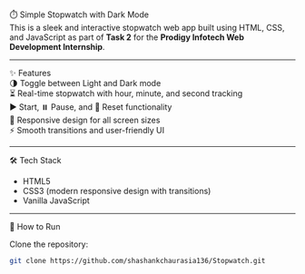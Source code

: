 ⏱️ Simple Stopwatch with Dark Mode  
This is a sleek and interactive stopwatch web app built using HTML, CSS, and JavaScript as part of **Task 2** for the **Prodigy Infotech Web Development Internship**.

---

✨ Features  
🌗 Toggle between Light and Dark mode  
⏳ Real-time stopwatch with hour, minute, and second tracking  
▶️ Start, ⏸️ Pause, and 🔁 Reset functionality  
📱 Responsive design for all screen sizes  
⚡ Smooth transitions and user-friendly UI

---

🛠️ Tech Stack  
- HTML5  
- CSS3 (modern responsive design with transitions)  
- Vanilla JavaScript

---

📌 How to Run  

Clone the repository:  
```bash
git clone https://github.com/shashankchaurasia136/Stopwatch.git
